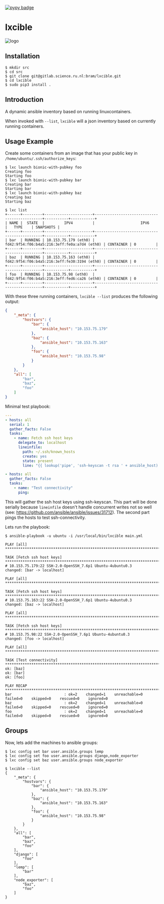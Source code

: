 [![pypy badge](https://img.shields.io/pypi/v/lxcible.svg)](https://pypi.python.org/pypi/lxcible)

# lxcible
![logo](https://gitlab.science.ru.nl/uploads/-/system/project/avatar/4060/lxcible.png)


## Installation
``` console
$ mkdir src
$ cd src
$ git clone git@gitlab.science.ru.nl:bram/lxcible.git
$ cd lxcible
$ sudo pip3 install .
```

## Introduction
A dynamic ansible inventory based on running linuxcontainers.

When invoked with `--list`, `lxcible` will a json inventory based on 
currently running containers.

## Usage Example
Create some containers from an image that has your public key in
`/home/ubuntu/.ssh/authorize_keys`:
``` console
$ lxc launch bionic-with-pubkey foo
Creating foo
Starting foo
$ lxc launch bionic-with-pubkey bar
Creating bar
Starting bar
$ lxc launch bionic-with-pubkey baz
Creating baz
Starting baz
```

```
$ lxc list
+------+---------+----------------------+----------------------------------------------+-----------+-----------+
| NAME |  STATE  |         IPV4         |                     IPV6                     |   TYPE    | SNAPSHOTS |
+------+---------+----------------------+----------------------------------------------+-----------+-----------+
| bar  | RUNNING | 10.153.75.179 (eth0) | fd42:9f54:f06:b4a5:216:3eff:fe0a:a7d4 (eth0) | CONTAINER | 0         |
+------+---------+----------------------+----------------------------------------------+-----------+-----------+
| baz  | RUNNING | 10.153.75.163 (eth0) | fd42:9f54:f06:b4a5:216:3eff:fe30:3194 (eth0) | CONTAINER | 0         |
+------+---------+----------------------+----------------------------------------------+-----------+-----------+
| foo  | RUNNING | 10.153.75.98 (eth0)  | fd42:9f54:f06:b4a5:216:3eff:fed6:ca26 (eth0) | CONTAINER | 0         |
+------+---------+----------------------+----------------------------------------------+-----------+-----------+
```

With these three running containers, `lxcible --list` produces the following output:
``` json
{
    "_meta": {
        "hostvars": {
            "bar": {
                "ansible_host": "10.153.75.179"
            },
            "baz": {
                "ansible_host": "10.153.75.163"
            },
            "foo": {
                "ansible_host": "10.153.75.98"
            }
        }
    },
    "all": [
        "bar",
        "baz",
        "foo"
    ]
}
```

Minimal test playbook:
``` yaml
---
- hosts: all
  serial: 1
  gather_facts: False
  tasks: 
    - name: Fetch ssh host keys
      delegate_to: localhost
      lineinfile:
        path: ~/.ssh/known_hosts
        create: yes
        state: present
        line: "{{ lookup('pipe', 'ssh-keyscan -t rsa ' + ansible_host) }}"

- hosts: all
  gather_facts: False
  tasks: 
    - name: "Test connectivity"
      ping:
```

This will gather the ssh host keys using ssh-keyscan. This part will be done serially because 
`lineinfile` doesn't handle concurrent writes not so well (see: <https://github.com/ansible/ansible/issues/31712>).
The second part pings the hosts to test ssh-connectivity.

Lets run the playbook:
``` console
$ ansible-playbook -u ubuntu -i /usr/local/bin/lxcible main.yml 

PLAY [all] ****************************************************************************************************************************

TASK [Fetch ssh host keys] ************************************************************************************************************
# 10.153.75.179:22 SSH-2.0-OpenSSH_7.6p1 Ubuntu-4ubuntu0.3
changed: [bar -> localhost]

PLAY [all] ****************************************************************************************************************************

TASK [Fetch ssh host keys] ************************************************************************************************************
# 10.153.75.163:22 SSH-2.0-OpenSSH_7.6p1 Ubuntu-4ubuntu0.3
changed: [baz -> localhost]

PLAY [all] ****************************************************************************************************************************

TASK [Fetch ssh host keys] ************************************************************************************************************
# 10.153.75.98:22 SSH-2.0-OpenSSH_7.6p1 Ubuntu-4ubuntu0.3
changed: [foo -> localhost]

PLAY [all] ****************************************************************************************************************************

TASK [Test connectivity] **************************************************************************************************************
ok: [baz]
ok: [bar]
ok: [foo]

PLAY RECAP ****************************************************************************************************************************
bar                        : ok=2    changed=1    unreachable=0    failed=0    skipped=0    rescued=0    ignored=0
baz                        : ok=2    changed=1    unreachable=0    failed=0    skipped=0    rescued=0    ignored=0
foo                        : ok=2    changed=1    unreachable=0    failed=0    skipped=0    rescued=0    ignored=0
```

## Groups
Now, lets add the machines to ansible groups:
```
$ lxc config set bar user.ansible.groups lemp
$ lxc config set foo user.ansible.groups django,node_exporter
$ lxc config set baz user.ansible.groups node_exporter
```

```
$ lxcible --list
{
    "_meta": {
        "hostvars": {
            "bar": {
                "ansible_host": "10.153.75.179"
            },
            "baz": {
                "ansible_host": "10.153.75.163"
            },
            "foo": {
                "ansible_host": "10.153.75.98"
            }
        }
    },
    "all": [
        "bar",
        "baz",
        "foo"
    ],
    "django": [
        "foo"
    ],
    "lemp": [
        "bar"
    ],
    "node_exporter": [
        "baz",
        "foo"
    ]
}
```
